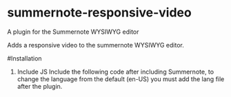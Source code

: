 # summernote-responsive-video

A plugin for the Summernote WYSIWYG editor 

Adds a responsive video to the summernote WYSIWYG editor.

#Installation
1. Include JS
Include the following code after including Summernote, to change the language from the default (en-US) you must add the lang file after the plugin.

<script src="summernote-image-attributes.js"></script>
<script src="lang/[language-COUNTRY].js"></script>
